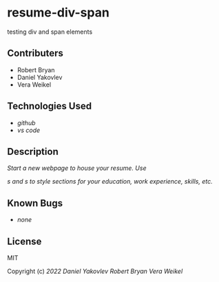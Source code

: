 # resume-div-span
testing div and span elements

## Contributers
* Robert Bryan
* Daniel Yakovlev
* Vera Weikel

## Technologies Used

* _github_
* _vs code_

## Description

_Start a new webpage to house your resume. Use <div>s and <span>s to style sections for your education, work experience, skills, etc._

## Known Bugs

* _none_

## License

MIT

Copyright (c) _2022_ _Daniel Yakovlev_ _Robert Bryan_ _Vera Weikel_